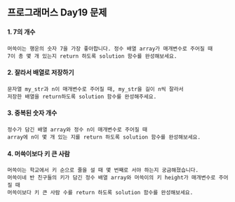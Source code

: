 ## 프로그래머스 Day19 문제
#### 1. 7의 개수

```
머쓱이는 행운의 숫자 7을 가장 좋아합니다. 정수 배열 array가 매개변수로 주어질 때
7이 총 몇 개 있는지 return 하도록 solution 함수를 완성해보세요.
```

#### 2. 잘라서 배열로 저장하기
```
문자열 my_str과 n이 매개변수로 주어질 때, my_str을 길이 n씩 잘라서
저장한 배열을 return하도록 solution 함수를 완성해주세요.
```

#### 3. 중복된 숫자 개수

```
정수가 담긴 배열 array와 정수 n이 매개변수로 주어질 때
array에 n이 몇 개 있는 지를 return 하도록 solution 함수를 완성해보세요.
```

#### 4. 머쓱이보다 키 큰 사람

```
머쓱이는 학교에서 키 순으로 줄을 설 때 몇 번째로 서야 하는지 궁금해졌습니다.
머쓱이네 반 친구들의 키가 담긴 정수 배열 array와 머쓱이의 키 height가 매개변수로 주어질 때
머쓱이보다 키 큰 사람 수를 return 하도록 solution 함수를 완성해보세요.
```

